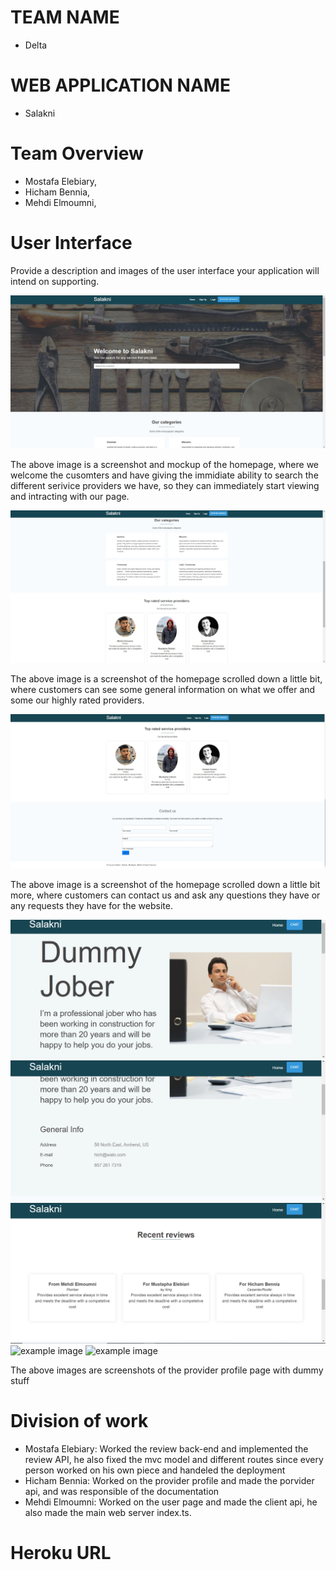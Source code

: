 # TEAM NAME

* Delta

# WEB APPLICATION NAME

* Salakni

# Team Overview

* Mostafa Elebiary,
* Hicham Bennia, 
* Mehdi Elmoumni,

# User Interface

Provide a description and images of the user interface your
application will intend on supporting.

![example image](../imgs/homepage.png)

The above image is a screenshot and mockup of the homepage, where we welcome the cusomters and have giving the immidiate ability to search the different serivice providers we have, so they can immediately start viewing and intracting with our page.

![example image](../imgs/homepage2.png)

The above image is a screenshot of the homepage scrolled down a little bit, where customers can see some general information on what we offer and some our highly rated providers.

![example image](../imgs/homepage3.png)

The above image is a screenshot of the homepage scrolled down a little bit more, where customers can contact us and ask any questions they have or any requests they have for the website.

![example image](../imgs/providerProfile1.png)
![example image](../imgs/providerProfile2.png)
![example image](../imgs/providerProfile3.png)
![example image](../imgs/providerProfile4.png)
![example image](../imgs/providerProfile5.png)

The above images are screenshots of the provider profile page with dummy stuff

# Division of work
* Mostafa Elebiary: Worked the review back-end and implemented the review API,
he also fixed the mvc model and different routes since every person worked on his own piece and handeled the deployment
* Hicham Bennia: Worked on the provider profile and made the porvider api, and was responsible of the documentation
* Mehdi Elmoumni: Worked on the user page and made the client api, he also made the main web server index.ts.

# Heroku URL
